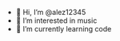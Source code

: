 - 👋 Hi, I’m @alez12345
- 👀 I’m interested in music
- 🌱 I’m currently learning code
<!---
alez12345/alez12345 is a ✨ special ✨ repository because its `README.md` (this file) appears on your GitHub profile.
You can click the Preview link to take a look at your changes.
--->
